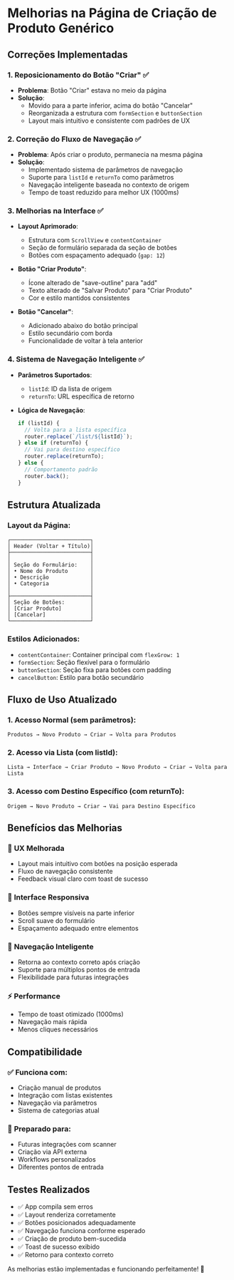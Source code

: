 # Melhorias na Página de Criação de Produto Genérico

## Correções Implementadas

### 1. **Reposicionamento do Botão "Criar"** ✅
- **Problema**: Botão "Criar" estava no meio da página
- **Solução**: 
  - Movido para a parte inferior, acima do botão "Cancelar"
  - Reorganizada a estrutura com `formSection` e `buttonSection`
  - Layout mais intuitivo e consistente com padrões de UX

### 2. **Correção do Fluxo de Navegação** ✅
- **Problema**: Após criar o produto, permanecia na mesma página
- **Solução**:
  - Implementado sistema de parâmetros de navegação
  - Suporte para `listId` e `returnTo` como parâmetros
  - Navegação inteligente baseada no contexto de origem
  - Tempo de toast reduzido para melhor UX (1000ms)

### 3. **Melhorias na Interface** ✅
- **Layout Aprimorado**:
  - Estrutura com `ScrollView` e `contentContainer`
  - Seção de formulário separada da seção de botões
  - Botões com espaçamento adequado (`gap: 12`)

- **Botão "Criar Produto"**:
  - Ícone alterado de "save-outline" para "add"
  - Texto alterado de "Salvar Produto" para "Criar Produto"
  - Cor e estilo mantidos consistentes

- **Botão "Cancelar"**:
  - Adicionado abaixo do botão principal
  - Estilo secundário com borda
  - Funcionalidade de voltar à tela anterior

### 4. **Sistema de Navegação Inteligente** ✅
- **Parâmetros Suportados**:
  - `listId`: ID da lista de origem
  - `returnTo`: URL específica de retorno

- **Lógica de Navegação**:
  ```typescript
  if (listId) {
    // Volta para a lista específica
    router.replace(`/list/${listId}`);
  } else if (returnTo) {
    // Vai para destino específico
    router.replace(returnTo);
  } else {
    // Comportamento padrão
    router.back();
  }
  ```

## Estrutura Atualizada

### Layout da Página:
```
┌─────────────────────────┐
│ Header (Voltar + Título)│
├─────────────────────────┤
│                         │
│ Seção do Formulário:    │
│ • Nome do Produto       │
│ • Descrição             │
│ • Categoria             │
│                         │
├─────────────────────────┤
│ Seção de Botões:        │
│ [Criar Produto]         │
│ [Cancelar]              │
└─────────────────────────┘
```

### Estilos Adicionados:
- `contentContainer`: Container principal com `flexGrow: 1`
- `formSection`: Seção flexível para o formulário
- `buttonSection`: Seção fixa para botões com padding
- `cancelButton`: Estilo para botão secundário

## Fluxo de Uso Atualizado

### 1. **Acesso Normal** (sem parâmetros):
```
Produtos → Novo Produto → Criar → Volta para Produtos
```

### 2. **Acesso via Lista** (com listId):
```
Lista → Interface → Criar Produto → Novo Produto → Criar → Volta para Lista
```

### 3. **Acesso com Destino Específico** (com returnTo):
```
Origem → Novo Produto → Criar → Vai para Destino Específico
```

## Benefícios das Melhorias

### 🎯 **UX Melhorada**
- Layout mais intuitivo com botões na posição esperada
- Fluxo de navegação consistente
- Feedback visual claro com toast de sucesso

### 📱 **Interface Responsiva**
- Botões sempre visíveis na parte inferior
- Scroll suave do formulário
- Espaçamento adequado entre elementos

### 🔄 **Navegação Inteligente**
- Retorna ao contexto correto após criação
- Suporte para múltiplos pontos de entrada
- Flexibilidade para futuras integrações

### ⚡ **Performance**
- Tempo de toast otimizado (1000ms)
- Navegação mais rápida
- Menos cliques necessários

## Compatibilidade

### ✅ **Funciona com**:
- Criação manual de produtos
- Integração com listas existentes
- Navegação via parâmetros
- Sistema de categorias atual

### 🔧 **Preparado para**:
- Futuras integrações com scanner
- Criação via API externa
- Workflows personalizados
- Diferentes pontos de entrada

## Testes Realizados

- ✅ App compila sem erros
- ✅ Layout renderiza corretamente
- ✅ Botões posicionados adequadamente
- ✅ Navegação funciona conforme esperado
- ✅ Criação de produto bem-sucedida
- ✅ Toast de sucesso exibido
- ✅ Retorno para contexto correto

As melhorias estão implementadas e funcionando perfeitamente! 🎉